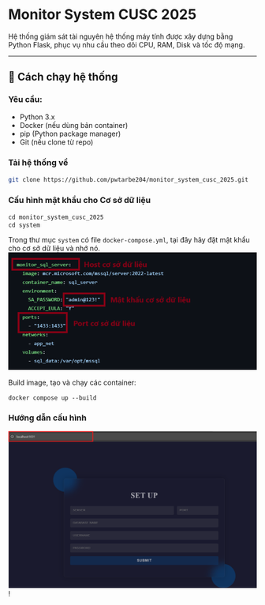 # Monitor System CUSC 2025

Hệ thống giám sát tài nguyên hệ thống máy tính được xây dựng bằng Python Flask, phục vụ nhu cầu theo dõi CPU, RAM, Disk và tốc độ mạng.

---

## 🚀 Cách chạy hệ thống

### Yêu cầu:
- Python 3.x
- Docker (nếu dùng bản container)
- pip (Python package manager)
- Git (nếu clone từ repo)

### Tải hệ thống về
```bash
git clone https://github.com/pwtarbe204/monitor_system_cusc_2025.git
```
### Cấu hình mật khẩu cho Cơ sở dữ liệu
```
cd monitor_system_cusc_2025
cd system
```
Trong thư mục ```system``` có file ```docker-compose.yml```, tại đây hãy đặt mật khẩu cho cơ sở dữ liệu và nhớ nó.
![Cấu hình docker compose](images/2.png)

Build image, tạo và chạy các container:
```
docker compose up --build
```
### Hướng dẫn cấu hình
![Đường dẫn vào hệ thống](images/1.png)!
